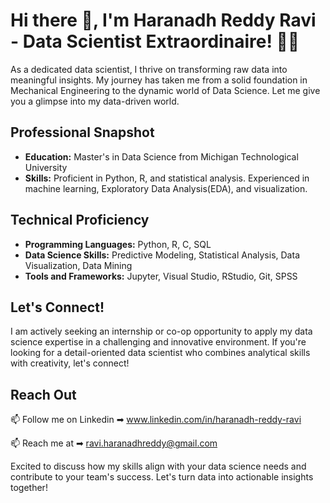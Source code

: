 # Hi there 👋, I'm Haranadh Reddy Ravi - Data Scientist Extraordinaire! 👨‍💻

As a dedicated data scientist, I thrive on transforming raw data into meaningful insights. My journey has taken me from a solid foundation in Mechanical Engineering to the dynamic world of Data Science. Let me give you a glimpse into my data-driven world.

## Professional Snapshot

- **Education:** Master's in Data Science from Michigan Technological University 
- **Skills:** Proficient in Python, R, and statistical analysis. Experienced in machine learning, Exploratory Data Analysis(EDA), and visualization.

## Technical Proficiency

- **Programming Languages:** Python, R, C, SQL
- **Data Science Skills:** Predictive Modeling, Statistical Analysis, Data Visualization, Data Mining
- **Tools and Frameworks:** Jupyter, Visual Studio, RStudio, Git, SPSS

## Let's Connect!

I am actively seeking an internship or co-op opportunity to apply my data science expertise in a challenging and innovative environment. If you're looking for a detail-oriented data scientist who combines analytical skills with creativity, let's connect!

## Reach Out

  📫 Follow me on Linkedin ➡︎ www.linkedin.com/in/haranadh-reddy-ravi

  📫 Reach me at ➡︎ ravi.haranadhreddy@gmail.com

Excited to discuss how my skills align with your data science needs and contribute to your team's success. Let's turn data into actionable insights together!


<!--
**Haranadhreddy/Haranadhreddy** is a ✨ _special_ ✨ repository because its `README.md` (this file) appears on your GitHub profile.

Here are some ideas to get you started:

- 🔭 I’m currently working on ...
- 🌱 I’m currently learning ...
- 👯 I’m looking to collaborate on ...
- 🤔 I’m looking for help with ...
- 💬 Ask me about ...
- 📫 How to reach me: ...
- 😄 Pronouns: ...
- ⚡ Fun fact: ...
-->
